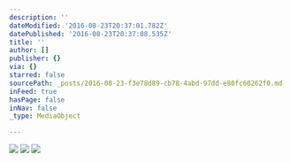 ```yaml
---
description: ''
dateModified: '2016-08-23T20:37:01.782Z'
datePublished: '2016-08-23T20:37:08.535Z'
title: ''
author: []
publisher: {}
via: {}
starred: false
sourcePath: _posts/2016-08-23-f3e78d89-cb78-4abd-97dd-e80fc60262f0.md
inFeed: true
hasPage: false
inNav: false
_type: MediaObject

---
```

![](https://the-grid-user-content.s3-us-west-2.amazonaws.com/c633305d-6cce-4b6e-a07e-576ae6c7173f.png)
![](https://the-grid-user-content.s3-us-west-2.amazonaws.com/053eefcb-1f9e-46c7-a653-1773b4586023.png)
![](https://the-grid-user-content.s3-us-west-2.amazonaws.com/732f990f-d025-4406-af99-04806f7f19fa.png)